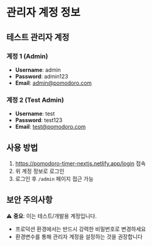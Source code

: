 # 관리자 계정 정보

## 테스트 관리자 계정

### 계정 1 (Admin)
- **Username**: admin
- **Password**: admin123
- **Email**: admin@pomodoro.com

### 계정 2 (Test Admin)
- **Username**: test
- **Password**: test123
- **Email**: test@pomodoro.com

## 사용 방법

1. https://pomodoro-timer-nextjs.netlify.app/login 접속
2. 위 계정 정보로 로그인
3. 로그인 후 `/admin` 페이지 접근 가능

## 보안 주의사항

⚠️ **중요**: 이는 테스트/개발용 계정입니다.
- 프로덕션 환경에서는 반드시 강력한 비밀번호로 변경하세요
- 환경변수를 통해 관리자 계정을 설정하는 것을 권장합니다